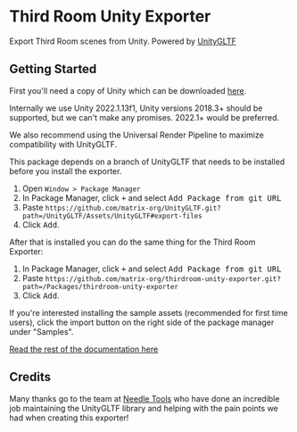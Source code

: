# Third Room Unity Exporter

Export Third Room scenes from Unity. Powered by [UnityGLTF](https://github.com/prefrontalcortex/UnityGLTF/tree/dev)

## Getting Started

First you'll need a copy of Unity which can be downloaded [here](https://unity.com/download).

Internally we use Unity 2022.1.13f1, Unity versions 2018.3+ should be supported, but we can't make any promises. 2022.1+ would be preferred.

We also recommend using the Universal Render Pipeline to maximize compatibility with UnityGLTF.

This package depends on a branch of UnityGLTF that needs to be installed before you install the exporter.

1. Open `Window > Package Manager`
2. In Package Manager, click <kbd>+</kbd> and select <kbd>Add Package from git URL</kbd>
3. Paste ```https://github.com/matrix-org/UnityGLTF.git?path=/UnityGLTF/Assets/UnityGLTF#export-files```
4. Click <kbd>Add</kbd>.

After that is installed you can do the same thing for the Third Room Exporter:

1. In Package Manager, click <kbd>+</kbd> and select <kbd>Add Package from git URL</kbd>
2. Paste ```https://github.com/matrix-org/thirdroom-unity-exporter.git?path=/Packages/thirdroom-unity-exporter```
3. Click <kbd>Add</kbd>.

If you're interested installing the sample assets (recommended for first time users), click the import button on the right side of the package manager under "Samples".

[Read the rest of the documentation here](/Documentation~/index.md)

## Credits

Many thanks go to the team at [Needle Tools](https://needle.tools/) who have done an incredible job maintaining the UnityGLTF library and helping with the pain points we had when creating this exporter!
